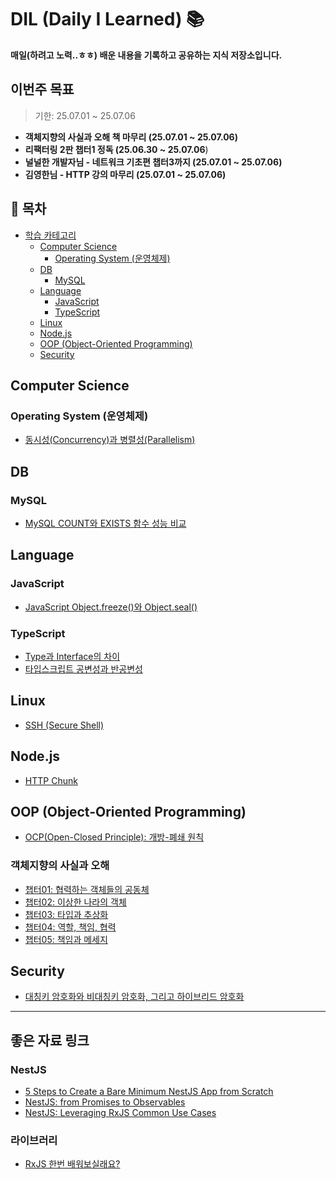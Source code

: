 # DIL (Daily I Learned) 📚

**매일(하려고 노력..ㅎㅎ) 배운 내용을 기록하고 공유하는 지식 저장소입니다.**

## 이번주 목표

> 기한: 25.07.01 ~ 25.07.06

- **객체지향의 사실과 오해 책 마무리 (25.07.01 ~ 25.07.06)**
- **리팩터링 2판 챕터1 정독 (25.06.30 ~ 25.07.06**)
- **널널한 개발자님 - 네트워크 기초편 챕터3까지 (25.07.01 ~ 25.07.06)**
- **김영한님 - HTTP 강의 마무리 (25.07.01 ~ 25.07.06)**

## 📑 목차

-   [학습 카테고리](#학습-카테고리)
    -   [Computer Science](#computer-science)
        -   [Operating System (운영체제)](#operating-system-운영체제)
    -   [DB](#db)
        -   [MySQL](#mysql)
    -   [Language](#language)
        -   [JavaScript](#javascript)
        -   [TypeScript](#typescript)
    -   [Linux](#linux)
    -   [Node.js](#nodejs)
    -   [OOP (Object-Oriented Programming)](#oop-object-oriented-programming)
    -   [Security](#security)

## Computer Science

### Operating System (운영체제)

-   [동시성(Concurrency)과 병렬성(Parallelism)](./CS/Operating%20System/Concurrency-and-Parallelism.md)

## DB

### MySQL

-   [MySQL COUNT와 EXISTS 함수 성능 비교](./DB/MySQL/count-and-exists.md)

## Language

### JavaScript

-   [JavaScript Object.freeze()와 Object.seal()](./Language/JS/freeze-and-seal.md)

### TypeScript

-   [Type과 Interface의 차이](./Language/TS/type-and-interface.md)
-   [타입스크립트 공변성과 반공변성](./Language/TS/Covariance/covariance.md)

## Linux

-   [SSH (Secure Shell)](./Linux/ssh.md)

## Node.js

-   [HTTP Chunk](./Node.js/http-chunk.md)

## OOP (Object-Oriented Programming)

-   [OCP(Open-Closed Principle): 개방-폐쇄 원칙](./OOP/OCP.md)

### 객체지향의 사실과 오해

-   [챕터01: 협력하는 객체들의 공동체](./OOP/객체지향의%20사실과%20오해/Chapter01/Chapter01.md)
-   [챕터02: 이상한 나라의 객체](./OOP/객체지향의%20사실과%20오해/Chapter02/Chapter02.md)
-   [챕터03: 타입과 추상화](./OOP/객체지향의%20사실과%20오해/Chapter03/Chapter03.md)
-   [챕터04: 역할, 책임, 협력](./OOP/객체지향의%20사실과%20오해/Chapter04/Chapter04.md)
-   [챕터05: 책임과 메세지](./OOP/객체지향의%20사실과%20오해/Chapter05/Chapter05.md)

## Security

-   [대칭키 암호화와 비대칭키 암호화, 그리고 하이브리드 암호화](./Security/Symmetric-Asymmetric-Key.md)

---

## 좋은 자료 링크

### NestJS

-   [5 Steps to Create a Bare Minimum NestJS App from Scratch](https://dev.to/micalevisk/5-steps-to-create-a-bare-minimum-nestjs-app-from-scratch-5c3b)
-   [NestJS: from Promises to Observables](https://dev.to/onepoint/nestjs-from-promises-to-observables-2gl7)
-   [NestJS: Leveraging RxJS Common Use Cases](https://www.linkedin.com/pulse/nestjs-leveraging-rxjs-common-use-cases-guan-xin-wang-dksmc/)

### 라이브러리

-   [RxJS 한번 배워보실래요?](https://velog.io/@teo/rxjs)
